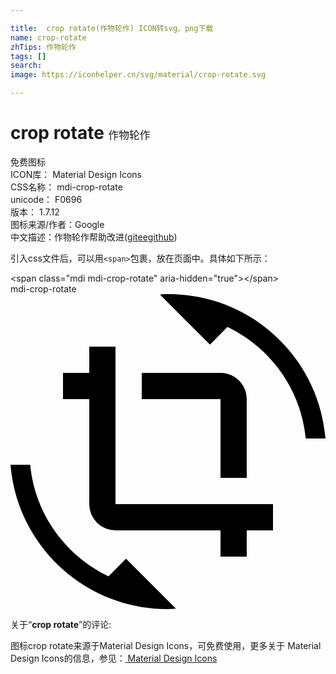 ```yaml
---

title:  crop rotate(作物轮作) ICON转svg、png下载
name: crop-rotate
zhTips: 作物轮作
tags: []
search: 
image: https://iconhelper.cn/svg/material/crop-rotate.svg

---
```


# crop rotate  <small style="font-size: 60%;font-weight: 100">作物轮作</small>


<div class="detail-page">
<p>
<span><span class="badge-success badge">免费图标</span> </span>
<br/>
<span>
ICON库：
<span class="badge-secondary badge">Material Design Icons</span> 
</span>
<br/>
<span>
CSS名称：
<span class="badge-secondary badge">mdi-crop-rotate</span> 
</span>
<br/>
<span>
unicode：
<span class="badge-secondary badge">F0696</span> 
<copy-btn content='F0696' btn-title=""></copy-btn>
<copy-btn :content='String.fromCodePoint(parseInt("F0696", 16))' btn-title="复制U"></copy-btn>
</span>
<br/>
<span>
版本：
<span class="badge-secondary badge">1.7.12</span> 
</span>
<br/>
<span>图标来源/作者：<span class="badge-light badge">Google</span></span> 
<br/>
<span class="zh-detail">中文描述：<span class="badge-primary badge">作物轮作</span><span class="help-link"><span>帮助改进</span>(<a href="https://gitee.com/liuwave/icon-helper/edit/master/json/material/crop-rotate.json" target="_blank" rel="noopener noreferrer">gitee</a><a href="https://github.com/liuwave/icon-helper/edit/master/json/material/crop-rotate.json" target="_blank" rel="noopener noreferrer">github</a></span>)</span><br/>
</p>
</div>
<div class="alert alert-dark">
  <i class="mdi mdi-crop-rotate mdi-48px"></i>
  <i class="mdi mdi-crop-rotate mdi-36px"></i>
  <i class="mdi mdi-crop-rotate mdi-24px"></i>
  <i class="mdi mdi-crop-rotate mdi-18px"></i>
</div>
<div>
  <p>引入css文件后，可以用<code>&lt;span&gt;</code>包裹，放在页面中。具体如下所示：    
  </p>
  <div class="alert alert-primary" style="font-size: 14px">
    &lt;span class="mdi mdi-crop-rotate" aria-hidden="true"&gt;&lt;/span&gt;
    <copy-btn content='<span class="mdi mdi-crop-rotate" aria-hidden="true"></span>'></copy-btn>
  </div>
  <div class="alert alert-secondary">
    <i class="mdi mdi-crop-rotate"
    style="font-size: 24px"
    aria-hidden="true"></i> mdi-crop-rotate
    <copy-btn content="mdi-crop-rotate" btn-title="复制图标名称"></copy-btn>
  </div>
</div>
<div id="svg" class="svg-wrap">
<svg xmlns="http://www.w3.org/2000/svg" viewBox="0 0 24 24"><path d="M7.47,21.5C4.2,19.93 1.86,16.76 1.5,13H0C0.5,19.16 5.66,24 11.95,24C12.18,24 12.39,24 12.61,23.97L8.8,20.15L7.47,21.5M12.05,0C11.82,0 11.61,0 11.39,0.04L15.2,3.85L16.53,2.5C19.8,4.07 22.14,7.24 22.5,11H24C23.5,4.84 18.34,0 12.05,0M16,14H18V8C18,6.89 17.1,6 16,6H10V8H16V14M8,16V4H6V6H4V8H6V16A2,2 0 0,0 8,18H16V20H18V18H20V16H8Z" /></svg>
</div>
<detail full-name='mdi-crop-rotate'></detail>
<div class="icon-detail__container">
<p>关于“<b>crop rotate</b>”的评论:</p>
</div>
<Vssue title="关于“crop rotate”的评论" />    
<div><p>图标crop rotate来源于Material Design Icons，可免费使用，更多关于 Material Design Icons的信息，参见：<a target="_blank" href="https://iconhelper.cn/material.html"> Material Design Icons</a>
</p></div>
